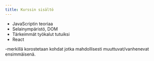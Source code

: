 ```yaml
---
title: Kurssin sisältö
---
```


* JavaScriptin teoriaa
* Selainympäristö, DOM
* Tärkeimmät työkalut tutuiksi
* React

<i class="fa fa-flask" aria-hidden="true"></i>-merkillä korostetaan kohdat jotka mahdollisesti muuttuvat/vanhenevat ensimmäisenä.
